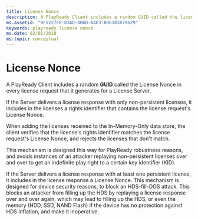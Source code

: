 ```yaml
---
title: License Nonce
description: A PlayReady Client includes a random GUID called the license nonce in every license request that it generates for a License Server.
ms.assetid: "9F5227F8-83AD-4B6D-A4E3-B06183879629"
keywords: playready license nonce
ms.date: 02/01/2018
ms.topic: conceptual
---
```



# License Nonce


A PlayReady Client includes a random **GUID** called the License Nonce in every license request that it generates for a License Server.

If the Server delivers a license response with only non-persistent licenses, it includes in the licenses a rights identifier that contains the license request's License Nonce.

When adding the licenses received to the In-Memory-Only data store, the client verifies that the license's rights identifier matches the license request's License Nonce, and rejects the licenses that don't match.

This mechanism is designed this way for PlayReady robustness reasons, and avoids instances of an attacker replaying non-persistent licenses over and over to get an indefinite play right to a certain key identifier (KID).

If the Server delivers a license response with at least one persistent license, it includes in the license response a License Nonce. This mechanism is designed for device security reasons, to block an HDS-fill-DOS attack. This blocks an attacker from filling up the HDS by replaying a license response over and over again, which may lead to filling up the HDS, or even the memory (HDD, SSD, NAND Flash) if the device has no protection against HDS inflation, and make it inoperative.

